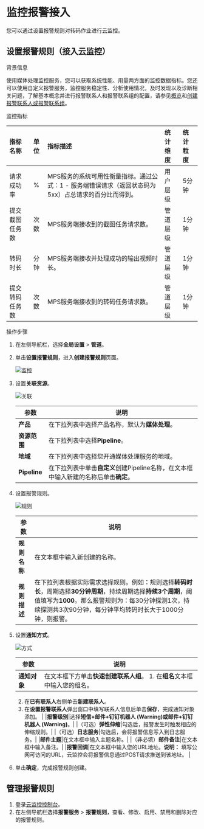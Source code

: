 # 监控报警接入

您可以通过设置报警规则对转码作业进行云监控。

## 设置报警规则（接入云监控）

背景信息

使用媒体处理监控服务，您可以获取系统性能、用量两方面的监控数据指标。您还可以使用自定义报警服务，监控服务稳定性、分析使用情况，及时发现以及诊断相关问题，了解基本概念并进行报警联系人和报警联系组的配置，请参见[概览](/cn.zh-CN/报警服务/概览.md)和[创建报警联系人或报警联系组](/cn.zh-CN/报警服务/报警联系人/创建报警联系人或报警联系组.md)。

监控指标

|指标名称|单位|指标描述|统计维度|统计粒度|
|:---|:-|:---|:---|:---|
|请求成功率|%|MPS服务的系统可用性衡量指标。通过公式：1 - 服务端错误请求（返回状态码为5xx）占总请求的百分比而得到。|用户层级|5分钟|
|提交截图任务数|次数|MPS服务端接收到的截图任务请求数。|管道层级|1分钟|
|转码时长|分钟|MPS服务端接收并处理成功的输出视频时长。|管道层级|1分钟|
|提交转码任务数|次数|MPS服务端接收到的转码任务请求数。|管道层级|1分钟|

操作步骤

1.  在左侧导航栏，选择**全局设置** \> **管道**。
2.  单击**设置报警规则**，进入**创建报警规则**页面。

    ![监控](https://static-aliyun-doc.oss-accelerate.aliyuncs.com/assets/img/zh-CN/5048514161/p243217.png)

3.  设置**关联资源**。

    ![关联](https://static-aliyun-doc.oss-accelerate.aliyuncs.com/assets/img/zh-CN/5048514161/p243220.png)

    |参数|说明|
    |--|--|
    |**产品**|在下拉列表中选择产品名称，默认为**媒体处理**。|
    |**资源范围**|在下拉列表中选择**Pipeline**。|
    |**地域**|在下拉列表中选择您开通媒体处理服务的地域。|
    |**Pipeline**|在下拉列表中单击**自定义**创建Pipeline名称，在文本框中输入新建的名称后单击**确定**。|

4.  设置报警规则。

    ![规则](https://static-aliyun-doc.oss-accelerate.aliyuncs.com/assets/img/zh-CN/5048514161/p243222.png)

    |参数|说明|
    |--|--|
    |**规则名称**|在文本框中输入新创建的名称。|
    |**规则描述**|在下拉列表根据实际需求选择规则。例如：规则选择**转码时长**，周期选择**30分钟周期**，持续周期选择**持续3个周期**，阈值填写为**1000**。那么报警规则为：每30分钟探测1次，持续探测共3次90分钟，每分钟平均转码时长大于1000分钟，则报警。 |

5.  设置**通知方式**。

    ![方式](https://static-aliyun-doc.oss-accelerate.aliyuncs.com/assets/img/zh-CN/5048514161/p243232.png)

    |参数|说明|
    |--|--|
    |**通知对象**|在文本框下方单击**快速创建联系人组**。    1.  在**组名**文本框中输入您的组名。
    2.  在**已有联系人**右侧单击**新建联系人**。
    3.  在**设置报警联系人**弹出窗口中填写联系人信息后单击**保存**，完成通知对象添加。 |
    |**报警级别**|选择**短信+邮件+钉钉机器人 \(Warning\)**或**邮件+钉钉机器人 \(Warning\)**。|
    |（可选）**弹性伸缩**|勾选后，报警发生时触发相应的伸缩规则。|
    |（可选）**日志服务**|勾选后，会将报警信息写入到日志服务。|
    |**邮件主题**|在文本框中输入主题名称。|
    |（非必填）**邮件备注**|在文本框中输入备注。|
    |**报警回调**|在文本框中输入您的URL地址。**说明：** 填写公网可访问的URL，云监控会将报警信息通过POST请求推送到该地址。 |

6.  单击**确定**，完成报警规则创建。

## 管理报警规则

1.  登录[云监控控制台](https://cloudmonitor.console.aliyun.com/?spm=5176.12246746.pipeline.d_73d02_83f85_0.606b7bbcnFTT7R&gotorulelist=1#/alarmservice/product=mps&searchValue=&searchType=&searchProduct=)。
2.  在左侧导航栏选择**报警服务** \> **报警规则**，查看、修改、启用、禁用和删除对应的报警规则。


